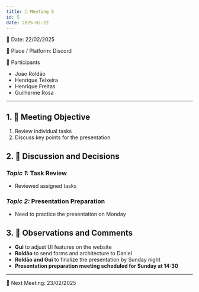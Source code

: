 ```yaml
---
title: 📝 Meeting 5
id: 5
date: 2025-02-22
---
```

📅 Date: 22/02/2025

📍 Place / Platform: Discord

👥 Participants

- João Roldão
- Henrique Teixeira
- Henrique Freitas
- Guilherme Rosa

---

## 1. 🎯 Meeting Objective

1. Review individual tasks
2. Discuss key points for the presentation

## 2. 💬 Discussion and Decisions

### *Topic 1:* **Task Review**

- Reviewed assigned tasks

### *Topic 2:* **Presentation Preparation**

- Need to practice the presentation on Monday

## 3. 📝 Observations and Comments

- **Gui** to adjust UI features on the website
- **Roldão** to send forms and architecture to Daniel
- **Roldão and Gui** to finalize the presentation by Sunday night
- **Presentation preparation meeting scheduled for Sunday at 14:30**

---

📅 Next Meeting: 23/02/2025
